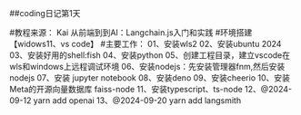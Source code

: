 ##coding日记第1天

#教程来源： Kai 从前端到到AI：Langchain.js入门和实践
#环境搭建【widows11、vs code】
#主要工作：
01、安装wls2
02、安装ubuntu 2024
03、安装好用的shell:fish
04、安装python
05、创建工程目录，建立vscode在wls和windows上远程调试环境
06、安装nodejs：先安装管理器fnm,然后安装nodejs
07、安装 jupyter notebook
08、安装deno
09、安装cheerio
10、安装Meta的开源向量数据库 faiss-node
11、安装typescript、ts-node
12、@2024-09-12 yarn add openai
13、@2024-09-20 yarn add langsmith
